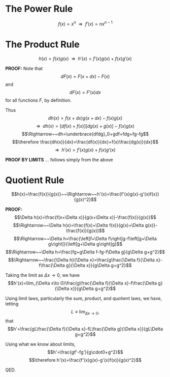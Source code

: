 # The Power Rule
$$f(x)=x^n~~\Rightarrow~~f'(x)=nx^{n-1}$$

# The Product Rule
$$h(x)=f(x)g(x)~~\Rightarrow~~h'(x)=f'(x)g(x)+f(x)g'(x)$$

**PROOF:** Note that $$dF(x)=F(x+dx)-F(x)$$ and $$dF(x)=F'(x)dx$$ for all functions $F$, by definition.

Thus 
$$dh(x)=f(x+dx)g(x+dx)-f(x)g(x)$$ 
$$\Rightarrow~~dh(x)=[df(x)+f(x)][dg(x)+g(x)]-f(x)g(x)$$
$$\Rightarrow~~dh=\underbrace{dfdg}_0+gdf+fdg+fg-fg$$
$$\therefore \frac{dh(x)}{dx}=\frac{df(x)}{dx}+f(x)\frac{dg(x)}{dx}$$
$$\Rightarrow~~h'(x)=f'(x)g(x)+f(x)g'(x)$$

**PROOF BY LIMITS**
... follows simply from the above

# Quotient Rule
$$h(x)=\frac{f(x)}{g(x)}~~\Rightarrow~~h'(x)=\frac{f'(x)g(x)-g'(x)f(x)}{g(x)^2}$$

**PROOF:** $$\Delta h(x)=\frac{f(x+\Delta x)}{g(x+\Delta x)}-\frac{f(x)}{g(x)}$$
$$\Rightarrow~~\Delta h(x)=\frac{f(x)+\Delta f(x)}{g(x)+\Delta g(x)}-\frac{f(x)}{g(x)}$$
$$\Rightarrow~~\Delta h=\frac{\left[f+\Delta f\right]g-f\left[g+\Delta g\right]}{\left[g+\Delta g\right]g}$$
$$\Rightarrow~~\Delta h=\frac{fg+g\Delta f-fg-f\Delta g}{g\Delta g+g^2}$$
$$\Rightarrow~~\frac{\Delta h}{\Delta x}=\frac{g\frac{\Delta f}{\Delta x}-f\frac{\Delta g}{\Delta x}}{g\Delta g+g^2}$$

Taking the limit as $\Delta x\to 0$, we have
$$h'(x)=\lim_{\Delta x\to 0}\frac{g\frac{\Delta f}{\Delta x}-f\frac{\Delta g}{\Delta x}}{g\Delta g+g^2}$$

Using limit laws, particularly the sum, product, and quotient laws, we have, letting
$$L\equiv\lim_{\Delta x\to 0},$$
that
$$h'=\frac{gL\frac{\Delta f}{\Delta x}-fL\frac{\Delta g}{\Delta x}}{gL\Delta g+g^2}$$

Using what we know about limits, 
$$h'=\frac{gf'-fg'}{g\cdot0+g^2}$$
$$\therefore h'(x)=\frac{f'(x)g(x)-g'(x)f(x)}{g(x)^2}$$

QED.
